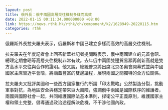 ```yaml
---
layout: post
title: 俄外長：俄中兩國高層交往機制多樣而高效
date: 2022-01-15 00:11:34.000000000 +08:00
link: https://news.rthk.hk/rthk/ch/component/k2/1628949-20220115.htm
categories: rthk
---
```


俄羅斯外長拉夫羅夫表示，俄羅斯和中國已建立多樣而高效的高層交往機制。

拉夫羅夫在年度記者會上回答新華社記者提問時表示，俄中兩國建立的元首會晤、總理定期會晤等高層交往機制非常有效。去年俄中兩國雙邊貿易額再創新高就是雙方高水平交往與合作的證明。他又說，總統普京將出席北京冬奧會開幕式並與中國國家主席習近平會晤，將涵蓋豐富的雙邊議程，展現兩國之間獨特的全方位關係。

拉夫羅夫又批評美國和一些西方國家推行的所謂「印太戰略」公然製造分裂，挑動軍事對抗，為地區安全與穩定帶來巨大風險，強調俄中兩國是國際秩序的維護者，兩國與國際社會一起，共同維護國際法基本準則，捍衛公平正義原則，維護國家主權和領土完整，倡導通過政治途徑解決危機，不干涉他國內政。
